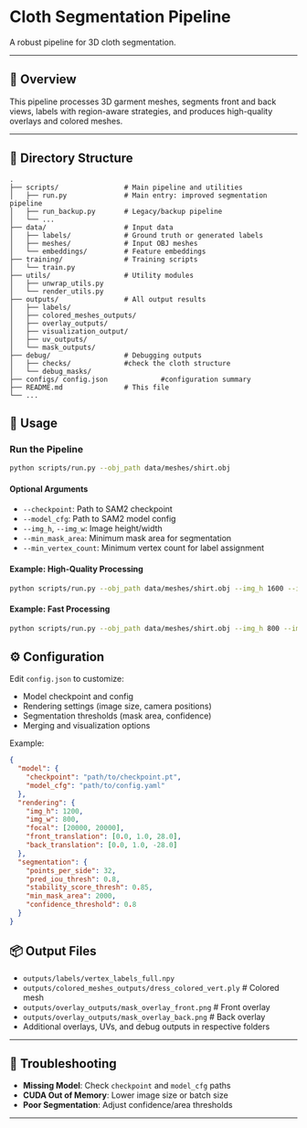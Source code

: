 # Cloth Segmentation Pipeline

A robust pipeline for 3D cloth segmentation.

---

## 🚀 Overview
This pipeline processes 3D garment meshes, segments front and back views, labels with region-aware strategies, and produces high-quality overlays and colored meshes. 

---

## 📁 Directory Structure
```
.
├── scripts/                # Main pipeline and utilities
│   ├── run.py              # Main entry: improved segmentation pipeline
│   ├── run_backup.py       # Legacy/backup pipeline
│   └── ...
├── data/                   # Input data
│   ├── labels/             # Ground truth or generated labels
│   ├── meshes/             # Input OBJ meshes
│   └── embeddings/         # Feature embeddings
├── training/               # Training scripts
│   └── train.py
├── utils/                  # Utility modules
│   ├── unwrap_utils.py
│   └── render_utils.py
├── outputs/                # All output results
│   ├── labels/
│   ├── colored_meshes_outputs/
│   ├── overlay_outputs/
│   ├── visualization_output/
│   ├── uv_outputs/
│   └── mask_outputs/
├── debug/                  # Debugging outputs
│   ├── checks/             #check the cloth structure
│   └── debug_masks/
├── configs/ config.json             #configuration summary
├── README.md               # This file
└── ...
```

## 🔧 Usage

### Run the Pipeline
```bash
python scripts/run.py --obj_path data/meshes/shirt.obj
```

#### Optional Arguments
- `--checkpoint`: Path to SAM2 checkpoint
- `--model_cfg`: Path to SAM2 model config
- `--img_h`, `--img_w`: Image height/width
- `--min_mask_area`: Minimum mask area for segmentation
- `--min_vertex_count`: Minimum vertex count for label assignment

#### Example: High-Quality Processing
```bash
python scripts/run.py --obj_path data/meshes/shirt.obj --img_h 1600 --img_w 1200 --min_mask_area 1000
```

#### Example: Fast Processing
```bash
python scripts/run.py --obj_path data/meshes/shirt.obj --img_h 800 --img_w 600 --min_mask_area 5000
```


## ⚙️ Configuration
Edit `config.json` to customize:
- Model checkpoint and config
- Rendering settings (image size, camera positions)
- Segmentation thresholds (mask area, confidence)
- Merging and visualization options

Example:
```json
{
  "model": {
    "checkpoint": "path/to/checkpoint.pt",
    "model_cfg": "path/to/config.yaml"
  },
  "rendering": {
    "img_h": 1200,
    "img_w": 800,
    "focal": [20000, 20000],
    "front_translation": [0.0, 1.0, 28.0],
    "back_translation": [0.0, 1.0, -28.0]
  },
  "segmentation": {
    "points_per_side": 32,
    "pred_iou_thresh": 0.8,
    "stability_score_thresh": 0.85,
    "min_mask_area": 2000,
    "confidence_threshold": 0.8
  }
}
```

## 📦 Output Files
- `outputs/labels/vertex_labels_full.npy`
- `outputs/colored_meshes_outputs/dress_colored_vert.ply` # Colored mesh
- `outputs/overlay_outputs/mask_overlay_front.png` # Front overlay
- `outputs/overlay_outputs/mask_overlay_back.png`  # Back overlay
- Additional overlays, UVs, and debug outputs in respective folders

---

## 🐛 Troubleshooting
- **Missing Model**: Check `checkpoint` and `model_cfg` paths
- **CUDA Out of Memory**: Lower image size or batch size
- **Poor Segmentation**: Adjust confidence/area thresholds

---
